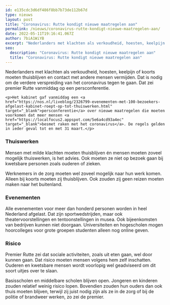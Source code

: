 ```yaml
---
id: e135cdc3d6df486f8bb7b73de112b67d
type: nieuws
layout: post
title: "Coronavirus: Rutte kondigt nieuwe maatregelen aan"
permalink: /nieuws/coronavirus-rutte-kondigt-nieuwe-maatregelen-aan/
date: 2022-05-11T19:16:41.067Z
author: 7biA1WiYB
excerpt: "Nederlanders met klachten als verkoudheid, hoesten, keelpijn of koorts moeten thuisblijven en contact met andere mensen vermijden. Dat is nodig om de verdere verspreiding van het coronavirus tegen te gaan. Dat zei premier Rutte vanmiddag op een persconferentie.  "
seo:
  description: "Coronavirus: Rutte kondigt nieuwe maatregelen aan"
  title: "Coronavirus: Rutte kondigt nieuwe maatregelen aan"
---
```

Nederlanders met klachten als verkoudheid, hoesten, keelpijn of koorts moeten thuisblijven en contact met andere mensen vermijden. Dat is nodig om de verdere verspreiding van het coronavirus tegen te gaan. Dat zei premier Rutte vanmiddag op een persconferentie.  

    <p>Het kabinet gaf vanmiddag een <a href="https://nos.nl/liveblog/2326799-evenementen-met-100-bezoekers-afgelast-kabinet-roept-op-tot-thuiswerken.html" target="_blank">persconferentie</a> over nieuwe maatregelen die moeten voorkomen dat meer mensen <a href="https://localfocus2.appspot.com/5e6a4cd93a4ec" target="_blank">besmet raken met het coronavirus</a>. De regels gelden in ieder geval tot en met 31 maart.</p>
<h3>Thuiswerken</h3>
<p>Mensen met milde klachten moeten thuisblijven én mensen moeten zoveel mogelijk thuiswerken, is het advies. Ook moeten ze niet op bezoek gaan bij kwetsbare personen zoals ouderen of zieken. </p>
<p>Werknemers in de zorg moeten wel zoveel mogelijk naar hun werk komen. Alleen bij koorts moeten zij thuisblijven. Ook zouden zij geen reizen moeten maken naar het buitenland.</p>
<h3>Evenementen</h3>
<p>Alle evenementen voor meer dan honderd personen worden in heel Nederland afgelast. Dat zijn sportwedstrijden, maar ook theatervoorstellingen en tentoonstellingen in musea. Ook bijeenkomsten van bedrijven kunnen niet doorgaan. Universiteiten en hogescholen mogen hoorcolleges voor grote groepen studenten alleen nog online geven.</p>
<h3>Risico</h3>
<p>Premier Rutte zei dat sociale activiteiten, zoals uit eten gaan, wel door kunnen gaan. Dat risico moeten mensen volgens hem zelf inschatten. Ouderen en kwetsbare mensen wordt voorlopig wel geadviseerd om dit soort uitjes over te slaan. </p>
<p>Basisscholen en middelbare scholen blijven open. Jongeren en kinderen zouden relatief weinig risico lopen. Bovendien zouden hun ouders dan ook thuis moeten blijven, terwijl zij juist nodig zijn als ze in de zorg of bij de politie of brandweer werken, zo zei de premier. </p>  
